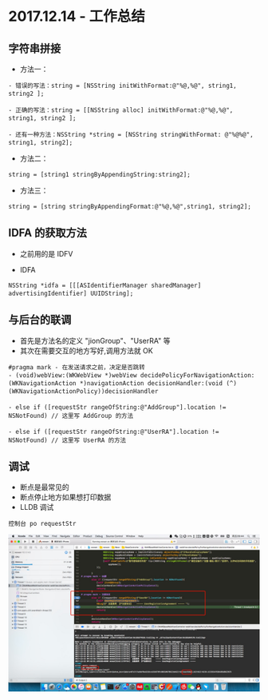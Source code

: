 # 2017.12.14 - 工作总结
## 字符串拼接
- 方法一：

```
- 错误的写法：string = [NSString initWithFormat:@"%@,%@", string1, string2 ];

- 正确的写法：string = [[NSString alloc] initWithFormat:@"%@,%@", string1, string2 ];

- 还有一种方法：NSString *string = [NSString stringWithFormat: @"%@%@", string1, string2];
```
- 方法二：

```
string = [string1 stringByAppendingString:string2];
```
- 方法三：

```
string = [string stringByAppendingFormat:@"%@,%@",string1, string2];
```
## IDFA 的获取方法
- 之前用的是 IDFV


- IDFA

```
NSString *idfa = [[[ASIdentifierManager sharedManager] advertisingIdentifier] UUIDString];
```
## 与后台的联调
- 首先是方法名的定义 "jionGroup"、"UserRA" 等
- 其次在需要交互的地方写好,调用方法就 OK

```
#pragma mark - 在发送请求之前，决定是否跳转
- (void)webView:(WKWebView *)webView decidePolicyForNavigationAction:(WKNavigationAction *)navigationAction decisionHandler:(void (^)(WKNavigationActionPolicy))decisionHandler 

- else if ([requestStr rangeOfString:@"AddGroup"].location != NSNotFound) // 这里写 AddGroup 的方法

- else if ([requestStr rangeOfString:@"UserRA"].location != NSNotFound) // 这里写 UserRA 的方法
```
## 调试
- 断点是最常见的
- 断点停止地方如果想打印数据
- LLDB 调试

```
控制台 po requestStr
```
![](media/15132133340050/15133022973723.jpg)


